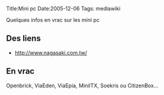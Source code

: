 Title:Mini pc
Date:2005-12-06
Tags:  mediawiki

Quelques infos en vrac sur les mini pc

Des liens
---------

-   <http://www.nagasaki.com.tw/>

En vrac
-------

Openbrick, ViaEden, ViaEpia, MiniITX, Soekris ou CitizenBox...

